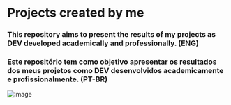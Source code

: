 # Projects created by me
### This repository aims to present the results of my projects as DEV developed academically and professionally. (ENG)
### Este repositório tem como objetivo apresentar os resultados dos meus projetos como DEV desenvolvidos academicamente e profissionalmente. (PT-BR)

![image](https://github.com/user-attachments/assets/99e96d88-a1b7-4a56-b2cb-3b8507a5ae83)
